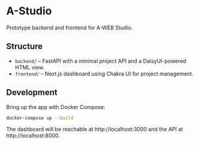 # A-Studio

Prototype backend and frontend for A-WEB Studio.

## Structure

- `backend/` – FastAPI with a minimal project API and a DaisyUI-powered HTML view.
- `frontend/` – Next.js dashboard using Chakra UI for project management.

## Development

Bring up the app with Docker Compose:

```bash
docker-compose up --build
```

The dashboard will be reachable at http://localhost:3000 and the API at http://localhost:8000.
